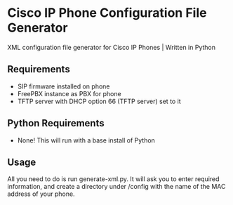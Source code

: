 # Cisco IP Phone Configuration File Generator
XML configuration file generator for Cisco IP Phones | Written in Python

## Requirements
- SIP firmware installed on phone
- FreePBX instance as PBX for phone
- TFTP server with DHCP option 66 (TFTP server) set to it

## Python Requirements
- None! This will run with a base install of Python

## Usage
All you need to do is run generate-xml.py. It will ask you to enter required information, and create a directory under /config with the name of the MAC address of your phone.